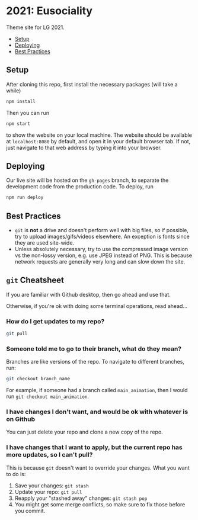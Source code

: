 # 2021: Eusociality

Theme site for LG 2021.

- [Setup](#setup)
- [Deploying](#deploying)
- [Best Practices](#best-practices)

## Setup

After cloning this repo, first install the necessary packages (will take a while)

```sh
npm install
```

Then you can run

```sh
npm start
```

to show the website on your local machine. The website should be available at
`localhost:8080` by default, and open it in your default browser tab. If not,
just navigate to that web address by typing it into your browser.

## Deploying

Our live site will be hosted on the `gh-pages` branch, to separate the development code from the production code. To deploy, run

```sh
npm run deploy
```

## Best Practices

- `git` is **not** a drive and doesn't perform well with big files, so if
possible, try to upload images/gifs/videos elsewhere. An exception is fonts
since they are used site-wide.
- Unless absolutely necessary, try to use the compressed image version vs the
non-lossy version, e.g. use JPEG instead of PNG. This is because network
requests are generally very long and can slow down the site.

## `git` Cheatsheet

If you are familiar with Github desktop, then go ahead and use that.

Otherwise, if you're ok with doing some terminal operations, read ahead...

### How do I get updates to my repo?

```sh
git pull
```

### Someone told me to go to their branch, what do they mean?

Branches are like versions of the repo. To navigate to different branches, run:

```sh
git checkout branch_name
```

For example, if someone had a branch called `main_animation`, then I would run `git checkout main_animation`.

### I have changes I don't want, and would be ok with whatever is on Github

You can just delete your repo and clone a new copy of the repo.

### I have changes that I want to apply, but the current repo has more updates, so I can't pull?

This is because `git` doesn't want to override your changes. What you want to do is:

1. Save your changes: `git stash`
2. Update your repo: `git pull`
3. Reapply your "stashed away" changes: `git stash pop`
4. You might get some merge conflicts, so make sure to fix those before you commit.

